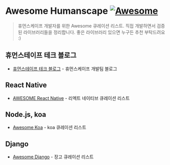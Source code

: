 # Awesome Humanscape [![Awesome](https://cdn.rawgit.com/sindresorhus/awesome/d7305f38d29fed78fa85652e3a63e154dd8e8829/media/badge.svg)](https://github.com/sindresorhus/awesome)

> 휴먼스케이프 개발자를 위한 Awesome 큐레이션 리스트. 직접 개발하면서 검증된 라이브러리들을 정리합니다. 좋은 라이브러리 있으면 누구든 추천 부탁드려요 :)

## 휴먼스테이프 테크 블로그
- [휴먼스테이프 테크 블로그](https://medium.com/humanscape-tech) - 휴먼스케이프 개발팀 블로그


## React Native
- [AWESOME React Native](https://www.awesome-react-native.com/) - 리엑트 네이티브 큐레이션 리스트

## Node.js, koa
- [Awesome Koa](https://github.com/ellerbrock/awesome-koa) - koa 큐레이션 리스트

## Django 
- [Awesome Django](https://github.com/wsvincent/awesome-django) - 장고 큐레이션 리스트

